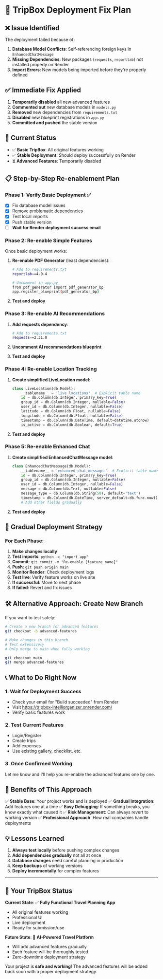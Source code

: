 # 🔧 TripBox Deployment Fix Plan

## ❌ Issue Identified
The deployment failed because of:
1. **Database Model Conflicts**: Self-referencing foreign keys in `EnhancedChatMessage`
2. **Missing Dependencies**: New packages (`requests`, `reportlab`) not installed properly on Render
3. **Import Errors**: New models being imported before they're properly defined

## ✅ Immediate Fix Applied
1. **Temporarily disabled** all new advanced features
2. **Commented out** new database models in `models.py`
3. **Removed** new dependencies from `requirements.txt`
4. **Disabled** new blueprint registrations in `app.py`
5. **Committed and pushed** the stable version

## 🎯 Current Status
- ✅ **Basic TripBox**: All original features working
- ✅ **Stable Deployment**: Should deploy successfully on Render
- ⏳ **Advanced Features**: Temporarily disabled

## 📋 Step-by-Step Re-enablement Plan

### Phase 1: Verify Basic Deployment ✅
- [x] Fix database model issues
- [x] Remove problematic dependencies
- [x] Test local imports
- [x] Push stable version
- [ ] **Wait for Render deployment success email**

### Phase 2: Re-enable Simple Features
Once basic deployment works:

1. **Re-enable PDF Generator** (least dependencies):
   ```bash
   # Add to requirements.txt
   reportlab==4.0.4
   
   # Uncomment in app.py
   from pdf_generator import pdf_generator_bp
   app.register_blueprint(pdf_generator_bp)
   ```

2. **Test and deploy**

### Phase 3: Re-enable AI Recommendations
1. **Add requests dependency**:
   ```bash
   # Add to requirements.txt
   requests==2.31.0
   ```

2. **Uncomment AI recommendations blueprint**
3. **Test and deploy**

### Phase 4: Re-enable Location Tracking
1. **Create simplified LiveLocation model**:
   ```python
   class LiveLocation(db.Model):
       __tablename__ = 'live_locations'  # Explicit table name
       id = db.Column(db.Integer, primary_key=True)
       group_id = db.Column(db.Integer, nullable=False)
       user_id = db.Column(db.Integer, nullable=False)
       latitude = db.Column(db.Float, nullable=False)
       longitude = db.Column(db.Float, nullable=False)
       timestamp = db.Column(db.DateTime, default=datetime.utcnow)
       is_active = db.Column(db.Boolean, default=True)
   ```

2. **Test and deploy**

### Phase 5: Re-enable Enhanced Chat
1. **Create simplified EnhancedChatMessage model**:
   ```python
   class EnhancedChatMessage(db.Model):
       __tablename__ = 'enhanced_chat_messages'  # Explicit table name
       id = db.Column(db.Integer, primary_key=True)
       group_id = db.Column(db.Integer, nullable=False)
       user_id = db.Column(db.Integer, nullable=False)
       message = db.Column(db.Text, nullable=False)
       message_type = db.Column(db.String(50), default='text')
       timestamp = db.Column(db.DateTime, server_default=db.func.now())
       # Add other fields gradually
   ```

2. **Test and deploy**

## 🔄 Gradual Deployment Strategy

### For Each Phase:
1. **Make changes locally**
2. **Test imports**: `python -c "import app"`
3. **Commit**: `git commit -m "Re-enable [feature_name]"`
4. **Push**: `git push origin main`
5. **Monitor Render**: Check deployment logs
6. **Test live**: Verify feature works on live site
7. **If successful**: Move to next phase
8. **If failed**: Revert and fix issues

## 🛠 Alternative Approach: Create New Branch

If you want to test safely:

```bash
# Create a new branch for advanced features
git checkout -b advanced-features

# Make changes in this branch
# Test extensively
# Only merge to main when fully working

git checkout main
git merge advanced-features
```

## 📞 What to Do Right Now

### 1. **Wait for Deployment Success**
- Check your email for "Build succeeded" from Render
- Visit https://tripbox-intelliorganizer.onrender.com/
- Verify basic features work

### 2. **Test Current Features**
- Login/Register
- Create trips
- Add expenses
- Use existing gallery, checklist, etc.

### 3. **Once Confirmed Working**
Let me know and I'll help you re-enable the advanced features one by one.

## 🎯 Benefits of This Approach

✅ **Stable Base**: Your project works and is deployed
✅ **Gradual Integration**: Add features one at a time
✅ **Easy Debugging**: If something breaks, you know exactly what caused it
✅ **Risk Management**: Can always revert to working version
✅ **Professional Approach**: How real companies handle deployments

## 💡 Lessons Learned

1. **Always test locally** before pushing complex changes
2. **Add dependencies gradually** not all at once
3. **Database changes** need careful planning in production
4. **Keep backups** of working versions
5. **Deploy incrementally** for complex features

---

## 🚀 Your TripBox Status

**Current State**: ✅ **Fully Functional Travel Planning App**
- All original features working
- Professional UI
- Live deployment
- Ready for submission/use

**Future State**: 🔮 **AI-Powered Travel Platform**
- Will add advanced features gradually
- Each feature will be thoroughly tested
- Zero-downtime deployment strategy

Your project is **safe and working**! The advanced features will be added back soon with a proper deployment strategy. 